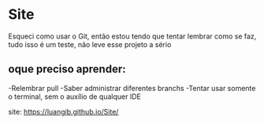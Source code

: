 # Site
Esqueci como usar o Git, então estou tendo que tentar lembrar como se faz, tudo isso é um teste, não leve esse projeto a sério


## oque preciso aprender:

-Relembrar pull
-Saber administrar diferentes branchs
-Tentar usar somente o terminal, sem o auxílio de qualquer IDE


site: https://luangib.github.io/Site/
